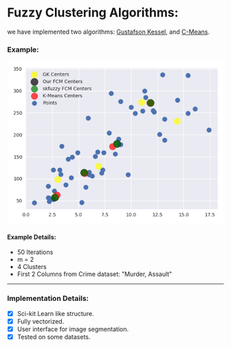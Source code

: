 # Fuzzy Clustering Algorithms:
we have implemented two algorithms: <a href="http://w3.ualg.pt/~jvo/ml2015-16/ml2015-16L17.pdf">Gustafson Kessel</a>, and <a href="https://home.deib.polimi.it/matteucc/Clustering/tutorial_html/cmeans.html">C-Means</a>.

### Example:

![Alt text](/image.png?raw=true "comparisons")

#### Example Details:
<ul>
  <li>50 Iterations</li>
  <li>m = 2</li>
  <li>4 Clusters</li>
  <li>First 2 Columns from Crime dataset: "Murder, Assault"</li>
</ul>

<hr>

### Implementation Details:
- [x] Sci-kit Learn like structure.
- [x] Fully vectorized.
- [x] User interface for image segmentation.
- [x] Tested on some datasets.
